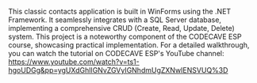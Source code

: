 This classic contacts application is built in WinForms using the .NET Framework. It seamlessly integrates with a SQL Server database, implementing a comprehensive CRUD (Create, Read, Update, Delete) system. This project is a noteworthy component of the CODECAVE ESP course, showcasing practical implementation. For a detailed walkthrough, you can watch the tutorial on CODECAVE ESP's YouTube channel: https://www.youtube.com/watch?v=ts1-hgoUDGg&pp=ygUXdGhlIGNvZGVyIGNhdmUgZXNwIENSVUQ%3D
